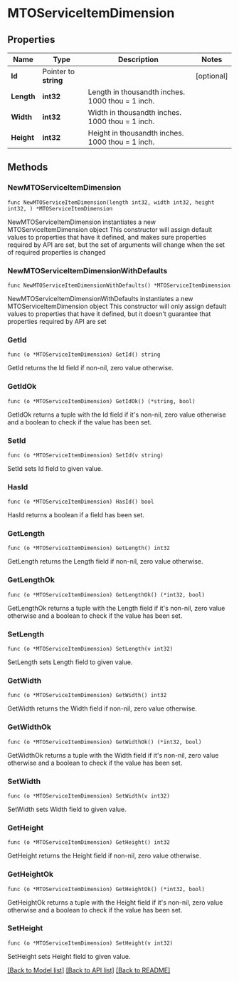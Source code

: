 # MTOServiceItemDimension

## Properties

Name | Type | Description | Notes
------------ | ------------- | ------------- | -------------
**Id** | Pointer to **string** |  | [optional] 
**Length** | **int32** | Length in thousandth inches. 1000 thou &#x3D; 1 inch. | 
**Width** | **int32** | Width in thousandth inches. 1000 thou &#x3D; 1 inch. | 
**Height** | **int32** | Height in thousandth inches. 1000 thou &#x3D; 1 inch. | 

## Methods

### NewMTOServiceItemDimension

`func NewMTOServiceItemDimension(length int32, width int32, height int32, ) *MTOServiceItemDimension`

NewMTOServiceItemDimension instantiates a new MTOServiceItemDimension object
This constructor will assign default values to properties that have it defined,
and makes sure properties required by API are set, but the set of arguments
will change when the set of required properties is changed

### NewMTOServiceItemDimensionWithDefaults

`func NewMTOServiceItemDimensionWithDefaults() *MTOServiceItemDimension`

NewMTOServiceItemDimensionWithDefaults instantiates a new MTOServiceItemDimension object
This constructor will only assign default values to properties that have it defined,
but it doesn't guarantee that properties required by API are set

### GetId

`func (o *MTOServiceItemDimension) GetId() string`

GetId returns the Id field if non-nil, zero value otherwise.

### GetIdOk

`func (o *MTOServiceItemDimension) GetIdOk() (*string, bool)`

GetIdOk returns a tuple with the Id field if it's non-nil, zero value otherwise
and a boolean to check if the value has been set.

### SetId

`func (o *MTOServiceItemDimension) SetId(v string)`

SetId sets Id field to given value.

### HasId

`func (o *MTOServiceItemDimension) HasId() bool`

HasId returns a boolean if a field has been set.

### GetLength

`func (o *MTOServiceItemDimension) GetLength() int32`

GetLength returns the Length field if non-nil, zero value otherwise.

### GetLengthOk

`func (o *MTOServiceItemDimension) GetLengthOk() (*int32, bool)`

GetLengthOk returns a tuple with the Length field if it's non-nil, zero value otherwise
and a boolean to check if the value has been set.

### SetLength

`func (o *MTOServiceItemDimension) SetLength(v int32)`

SetLength sets Length field to given value.


### GetWidth

`func (o *MTOServiceItemDimension) GetWidth() int32`

GetWidth returns the Width field if non-nil, zero value otherwise.

### GetWidthOk

`func (o *MTOServiceItemDimension) GetWidthOk() (*int32, bool)`

GetWidthOk returns a tuple with the Width field if it's non-nil, zero value otherwise
and a boolean to check if the value has been set.

### SetWidth

`func (o *MTOServiceItemDimension) SetWidth(v int32)`

SetWidth sets Width field to given value.


### GetHeight

`func (o *MTOServiceItemDimension) GetHeight() int32`

GetHeight returns the Height field if non-nil, zero value otherwise.

### GetHeightOk

`func (o *MTOServiceItemDimension) GetHeightOk() (*int32, bool)`

GetHeightOk returns a tuple with the Height field if it's non-nil, zero value otherwise
and a boolean to check if the value has been set.

### SetHeight

`func (o *MTOServiceItemDimension) SetHeight(v int32)`

SetHeight sets Height field to given value.



[[Back to Model list]](../README.md#documentation-for-models) [[Back to API list]](../README.md#documentation-for-api-endpoints) [[Back to README]](../README.md)


